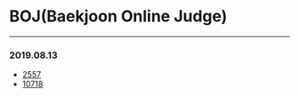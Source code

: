 # BOJ(Baekjoon Online Judge)
---
### 2019.08.13
- [2557](https://www.acmicpc.net/problem/2557)
- [10718](https://www.acmicpc.net/problem/10718)